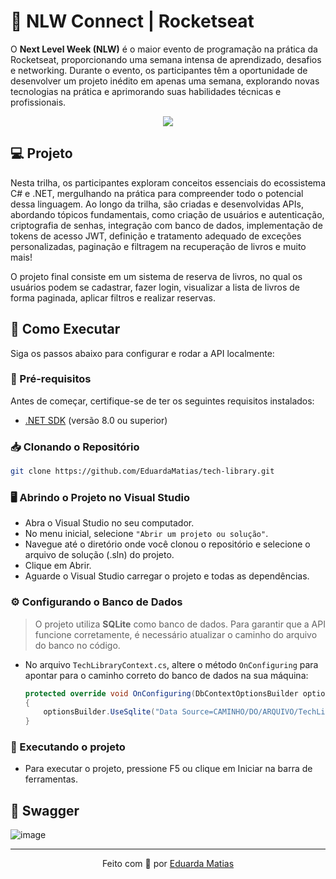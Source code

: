 # 💜 NLW Connect | Rocketseat

O **Next Level Week (NLW)** é o maior evento de programação na prática da Rocketseat, proporcionando uma semana intensa de aprendizado, desafios e networking. Durante o evento, os participantes têm a oportunidade de desenvolver um projeto inédito em apenas uma semana, explorando novas tecnologias na prática e aprimorando suas habilidades técnicas e profissionais.

<p align="center">
  <img src="https://img.shields.io/badge/Trilha%20Escolhida-C%23-7B61FF?style=for-the-badge&logo=c-sharp&logoColor=white">
</p>

## 💻 Projeto

Nesta trilha, os participantes exploram conceitos essenciais do ecossistema C# e .NET, mergulhando na prática para compreender todo o potencial dessa linguagem. Ao longo da trilha, são criadas e desenvolvidas APIs, abordando tópicos fundamentais, como criação de usuários e autenticação, criptografia de senhas, integração com banco de dados, implementação de tokens de acesso JWT, definição e tratamento adequado de exceções personalizadas, paginação e filtragem na recuperação de livros e muito mais!

O projeto final consiste em um sistema de reserva de livros, no qual os usuários podem se cadastrar, fazer login, visualizar a lista de livros de forma paginada, aplicar filtros e realizar reservas.

## 🚀 Como Executar

Siga os passos abaixo para configurar e rodar a API localmente:

### 📌 Pré-requisitos
Antes de começar, certifique-se de ter os seguintes requisitos instalados:
- [.NET SDK](https://dotnet.microsoft.com/en-us/download) (versão 8.0 ou superior)

### 📥 Clonando o Repositório
```bash
git clone https://github.com/EduardaMatias/tech-library.git
```

### 🖥️ Abrindo o Projeto no Visual Studio
- Abra o Visual Studio no seu computador. <br>
-  No menu inicial, selecione `"Abrir um projeto ou solução"`. <br>
-  Navegue até o diretório onde você clonou o repositório e selecione o arquivo de solução (.sln) do projeto. <br>
-  Clique em Abrir. <br>
-  Aguarde o Visual Studio carregar o projeto e todas as dependências. <br>

### ⚙️ Configurando o Banco de Dados
> O projeto utiliza **SQLite** como banco de dados. Para garantir que a API funcione corretamente, é necessário atualizar o caminho do arquivo do banco no código. <br>
- No arquivo `TechLibraryContext.cs`, altere o método `OnConfiguring` para apontar para o caminho correto do banco de dados na sua máquina: <br>
   ```csharp
   protected override void OnConfiguring(DbContextOptionsBuilder optionsBuilder)
   {
       optionsBuilder.UseSqlite("Data Source=CAMINHO/DO/ARQUIVO/TechLibraryDb.db");
   }
   ```

### 🎉 Executando o projeto
- Para executar o projeto, pressione F5 ou clique em Iniciar na barra de ferramentas.

## 🧩 Swagger

![image](https://github.com/user-attachments/assets/210c7172-253c-4865-aa6f-547428f789dc)

---
<p align="center">
Feito com 💜 por <a href="https://linkedin.com/in/eduarda-matias">Eduarda Matias</a>
</p>
